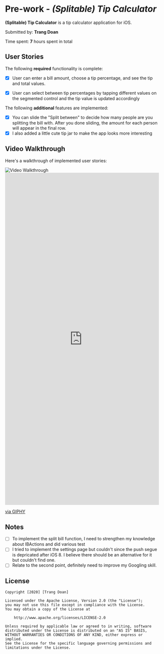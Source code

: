 # Pre-work - *(Splitable) Tip Calculator*

**(Splitable) Tip Calculator** is a tip calculator application for iOS.

Submitted by: **Trang Doan**

Time spent: **7** hours spent in total

## User Stories

The following **required** functionality is complete:

* [x] User can enter a bill amount, choose a tip percentage, and see the tip and total values.
* [x] User can select between tip percentages by tapping different values on the segmented control and the tip value is updated accordingly


The following **additional** features are implemented:

- [x] You can slide the "Split between" to decide how many people are you splitting the bill with. After you done sliding, the amount for each person will appear in the final row.
- [x] I also added a little cute tip jar to make the app looks more interesting

## Video Walkthrough

Here's a walkthrough of implemented user stories:

<img src='https://imgur.com/gallery/o9EltFq' title='Video Walkthrough' width='' alt='Video Walkthrough' />
<div style="width:100%;height:0;padding-bottom:216%;position:relative;"><iframe src="https://giphy.com/embed/W1ZuKrt5hWhUCzo81k" width="100%" height="100%" style="position:absolute" frameBorder="0" class="giphy-embed" allowFullScreen></iframe></div><p><a href="https://giphy.com/gifs/W1ZuKrt5hWhUCzo81k">via GIPHY</a></p>

## Notes
- [ ] To implement the split bill function, I need to strengthen my knowledge about IBActions and did various test
- [ ] I tried to implement the settings page but couldn't since the push segue is depricated after iOS 8. I believe there should be an alternative for it but couldn't find one. 
- [ ] Relate to the second point, definitely need to improve my Googling skill.
## License

    Copyright [2020] [Trang Doan]

    Licensed under the Apache License, Version 2.0 (the "License");
    you may not use this file except in compliance with the License.
    You may obtain a copy of the License at

        http://www.apache.org/licenses/LICENSE-2.0

    Unless required by applicable law or agreed to in writing, software
    distributed under the License is distributed on an "AS IS" BASIS,
    WITHOUT WARRANTIES OR CONDITIONS OF ANY KIND, either express or implied.
    See the License for the specific language governing permissions and
    limitations under the License.
